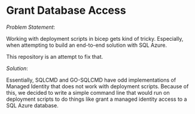 # Grant Database Access

*Problem Statement*:

Working with deployment scripts in bicep gets kind of tricky. Especially, when attempting to build an end-to-end solution with SQL Azure.

This repository is an attempt to fix that. 

*Solution*:

Essentially, SQLCMD and GO-SQLCMD have odd implementations of Managed Identity that does not work with deployment scripts. Because of this, we decided to write a simple command line that would run on deployment scripts to do things like grant a managed identity access to a SQL Azure database.

